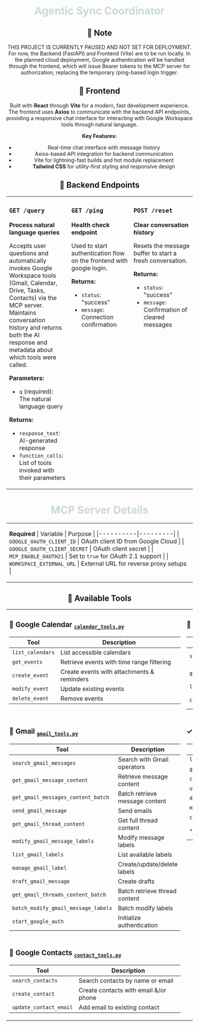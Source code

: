 <div align="center">

# <span style="color:#cad8d9">Agentic Sync Coordinator</span>

## 📝 Note

THIS PROJECT IS CURRENTLY PAUSED AND NOT SET FOR DEPLOYMENT. For now, the Backend (FastAPI) and Frontend (Vite) are to be run locally. In the planned cloud deployment, Google authentication will be handled through the frontend, which will issue Bearer tokens to the MCP server for authorization, replacing the temporary /ping-based login trigger.

## 🎨 Frontend

Built with **React** through **Vite** for a modern, fast development experience. The frontend uses **Axios** to communicate with the backend API endpoints, providing a responsive chat interface for interacting with Google Workspace tools through natural language.

**Key Features:**
- Real-time chat interface with message history
- Axios-based API integration for backend communication
- Vite for lightning-fast builds and hot module replacement
- **Tailwind CSS** for utility-first styling and responsive design

## 🔌 Backend Endpoints

<table width="100%">
<tr>
<td width="33%" valign="top">

### `GET /query`
**Process natural language queries**

Accepts user questions and automatically invokes Google Workspace tools (Gmail, Calendar, Drive, Tasks, Contacts) via the MCP server. Maintains conversation history and returns both the AI response and metadata about which tools were called.

**Parameters:**
- `q` (required): The natural language query

**Returns:**
- `response_text`: AI-generated response
- `function_calls`: List of tools invoked with their parameters

</td>
<td width="33%" valign="top">

### `GET /ping`
**Health check endpoint**

Used to start authentication flow on the frontend with google login.

**Returns:**
- `status`: "success"
- `message`: Connection confirmation

</td>
<td width="33%" valign="top">

### `POST /reset`
**Clear conversation history**

Resets the message buffer to start a fresh conversation.

**Returns:**
- `status`: "success"
- `message`: Confirmation of cleared messages

</td>
</tr>
</table>


# <span style="color:#cad8d9">MCP Server Details</span>

<table>
<tr><td width="50%" valign="top">

**Required**
| Variable | Purpose |
|----------|---------|
| `GOOGLE_OAUTH_CLIENT_ID` | OAuth client ID from Google Cloud |
| `GOOGLE_OAUTH_CLIENT_SECRET` | OAuth client secret |
| `MCP_ENABLE_OAUTH21` | Set to `true` for OAuth 2.1 support |
| `WORKSPACE_EXTERNAL_URL` | External URL for reverse proxy setups |

</td></tr>
</table>

## 🧰 Available Tools

<table width="100%">
<tr>
<td width="50%" valign="top">

### 📅 **Google Calendar** <sub>[`calendar_tools.py`](gcalendar/calendar_tools.py)</sub>

| Tool | Description |
|------|-------------|
| `list_calendars` | List accessible calendars |
| `get_events` | Retrieve events with time range filtering |
| `create_event` | Create events with attachments & reminders |
| `modify_event` | Update existing events |
| `delete_event` | Remove events |

</td>
<td width="50%" valign="top">

### 📁 **Google Drive** <sub>[`drive_tools.py`](gdrive/drive_tools.py)</sub>

| Tool | Description |
|------|-------------|
| `search_drive_files` | Search files with query syntax |
| `get_drive_file_content` | Read file content (Office formats) |
| `list_drive_items` | List folder contents |
| `create_drive_file` | Create files or fetch from URLs |

</td>
</tr>
<tr>

<tr>
<td width="50%" valign="top">

### 📧 **Gmail** <sub>[`gmail_tools.py`](gmail/gmail_tools.py)</sub>

| Tool | Description |
|------|-------------|
| `search_gmail_messages` | Search with Gmail operators |
| `get_gmail_message_content` | Retrieve message content |
| `get_gmail_messages_content_batch` | Batch retrieve message content |
| `send_gmail_message` | Send emails |
| `get_gmail_thread_content` | Get full thread content |
| `modify_gmail_message_labels` | Modify message labels |
| `list_gmail_labels` | List available labels |
| `manage_gmail_label` | Create/update/delete labels |
| `draft_gmail_message` | Create drafts |
| `get_gmail_threads_content_batch` | Batch retrieve thread content |
| `batch_modify_gmail_message_labels` | Batch modify labels |
| `start_google_auth` | Initialize authentication |

</td>
<td width="50%" valign="top">

### ✓ **Google Tasks** <sub>[`tasks_tools.py`](gtasks/tasks_tools.py)</sub>

| Tool | Description |
|------|-------------|
| `list_tasks` | List tasks with filtering |
| `get_task` | Retrieve task details |
| `create_task` | Create tasks with hierarchy |
| `update_task` | Modify task properties |
| `delete_task` | Remove tasks |
| `move_task` | Reposition tasks |
| `clear_completed_tasks` | Hide completed tasks |
| `*_task_list` | List/get/create/update/delete task lists |

</td>
</tr>
<tr>

<tr>
<td width="50%" valign="top">

### 👤 **Google Contacts** <sub>[`contact_tools.py`](gcontacts/contact_tools.py)</sub>

| Tool | Description |
|------|-------------|
| `search_contacts` | Search contacts by name or email |
| `create_contact` | Create contacts with email &/or phone |
| `update_contact_email` | Add email to existing contact |

</td>
</tr>
</table>